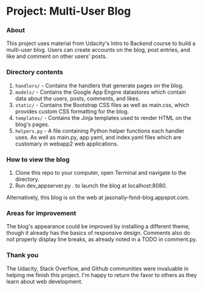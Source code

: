 # Project: Multi-User Blog

### About
This project uses material from Udacity's Intro to Backend course to build a multi-user blog. Users can create accounts on the blog, post entries, and like and comment on other users' posts.

### Directory contents
1. `handlers/` - Contains the handlers that generate pages on the blog.
2. `models/` - Contains the Google App Engine datastores which contain data about the users, posts, comments, and likes.
3. `static/` - Contains the Bootstrap CSS files as well as main.css, which provides custom CSS formatting for the blog.
4. `templates/` - Contains the Jinja templates used to render HTML on the blog's pages.
5. `helpers.py` - A file containing Python helper functions each handler uses.
As well as main.py, app.yaml, and index.yaml files which are customary in webapp2 web applications.

### How to view the blog
1. Clone this repo to your computer, open Terminal and navigate to the directory.
2. Run dev_appserver.py . to launch the blog at localhost:8080.

Alternatively, this blog is on the web at jasonally-fsnd-blog.appspot.com.

### Areas for improvement
The blog's appearance could be improved by installing a different theme, though it already has the basics of responsive design. Comments also do not properly display line breaks, as already noted in a TODO in comment.py.

### Thank you
The Udacity, Stack Overflow, and Github communities were invaluable in helping me finish this project. I'm happy to return the favor to others as they learn about web development.
